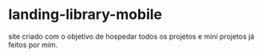# landing-library-mobile
site criado com o objetivo de hospedar todos os projetos e mini projetos já feitos por mim.
